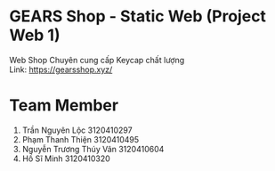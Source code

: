 # GEARS Shop - Static Web (Project Web 1)
Web Shop Chuyên cung cấp Keycap chất lượng<br>
Link: https://gearsshop.xyz/


# Team Member
1. Trần Nguyên Lộc 3120410297
2. Phạm Thanh Thiện 3120410495
3. Nguyễn Trương Thúy Vân 3120410604
4. Hồ Sĩ Minh 3120410320